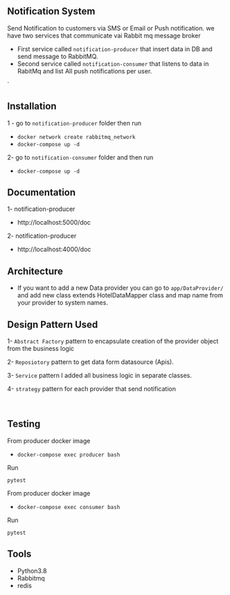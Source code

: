 ## Notification System 
Send Notification to customers via SMS or Email or Push notification.
we have two services that communicate vai Rabbit mq message broker
* First service called `notification-producer` that  insert data in DB and send message to RabbitMQ.
* Second service called `notification-consumer` that listens to data in RabitMq and list All push notifications per user.

`
## Installation
1 - go to `notification-producer`  folder then run
* `docker network create rabbitmq_network`
* `docker-compose up -d`

2- go to `notification-consumer` folder and then run
* `docker-compose up -d`



## Documentation
1- notification-producer 
  * http://localhost:5000/doc

2- notification-producer 
 * http://localhost:4000/doc



## Architecture

* If you want  to add a new Data provider you can go to
  `app/DataProvider/` and add new class extends HotelDataMapper class  and map name from your provider to system names.
  

  

## Design Pattern Used

1- `Abstract Factory` pattern to encapsulate creation of the provider object  from the business logic

2- `Reposiotory` pattern  to get data form datasource (Apis).

3- `Service` pattern I added all business logic in separate classes.

4- `strategy` pattern for each provider that send notification 



<br>


## Testing
From  producer docker image
* `docker-compose exec producer bash`


Run

    pytest

From  producer docker image
* `docker-compose exec consumer bash`


Run

    pytest



## Tools
* Python3.8
* Rabbitmq
* redis







    
